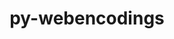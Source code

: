 ---
title: "py-webencodings"
layout: cache
categories: [package, develop]
meta: {"versions": ["0.5.1"], "compilers": ["gcc@=11.1.0"], "oss": ["ubuntu20.04"], "platforms": ["linux"], "targets": ["ppc64le", "x86_64_v3"], "stacks": ["data-vis-sdk", "e4s", "e4s-power", "root"], "num_specs": 31, "num_specs_by_stack": {"e4s-power": 12, "root": 31, "e4s": 11, "data-vis-sdk": 8}}
spec_details: [{"hash": "3xoub4xcfx4byob6b72ijattnwryrtt6", "compiler": "gcc@=11.1.0", "versions": ["0.5.1"], "os": "ubuntu20.04", "platform": "linux", "target": "ppc64le", "variants": ["build_system=python_pip"], "stacks": ["e4s-power", "root"], "size": "-", "tarball": "https://binaries.spack.io/develop/build_cache/linux-ubuntu20.04-ppc64le/gcc-11.1.0/py-webencodings-0.5.1/linux-ubuntu20.04-ppc64le-gcc-11.1.0-py-webencodings-0.5.1-3xoub4xcfx4byob6b72ijattnwryrtt6.spack"}, {"hash": "f5f5oklly4beecqpucar644w37dmrwgy", "compiler": "gcc@=11.1.0", "versions": ["0.5.1"], "os": "ubuntu20.04", "platform": "linux", "target": "ppc64le", "variants": ["build_system=python_pip"], "stacks": ["e4s-power", "root"], "size": "-", "tarball": "https://binaries.spack.io/develop/build_cache/linux-ubuntu20.04-ppc64le/gcc-11.1.0/py-webencodings-0.5.1/linux-ubuntu20.04-ppc64le-gcc-11.1.0-py-webencodings-0.5.1-f5f5oklly4beecqpucar644w37dmrwgy.spack"}, {"hash": "wcgv5fptijinvcv3jgauv4q2grim7wqm", "compiler": "gcc@=11.1.0", "versions": ["0.5.1"], "os": "ubuntu20.04", "platform": "linux", "target": "ppc64le", "variants": ["build_system=python_pip"], "stacks": ["e4s-power", "root"], "size": "-", "tarball": "https://binaries.spack.io/develop/build_cache/linux-ubuntu20.04-ppc64le/gcc-11.1.0/py-webencodings-0.5.1/linux-ubuntu20.04-ppc64le-gcc-11.1.0-py-webencodings-0.5.1-wcgv5fptijinvcv3jgauv4q2grim7wqm.spack"}, {"hash": "qr5zvplecadnvwmfi2tazvt7nnrtgtjv", "compiler": "gcc@=11.1.0", "versions": ["0.5.1"], "os": "ubuntu20.04", "platform": "linux", "target": "ppc64le", "variants": ["build_system=python_pip"], "stacks": ["e4s-power", "root"], "size": "-", "tarball": "https://binaries.spack.io/develop/build_cache/linux-ubuntu20.04-ppc64le/gcc-11.1.0/py-webencodings-0.5.1/linux-ubuntu20.04-ppc64le-gcc-11.1.0-py-webencodings-0.5.1-qr5zvplecadnvwmfi2tazvt7nnrtgtjv.spack"}, {"hash": "5dn4nwhvhozcmirpcw2pqka45swqu6ke", "compiler": "gcc@=11.1.0", "versions": ["0.5.1"], "os": "ubuntu20.04", "platform": "linux", "target": "ppc64le", "variants": ["build_system=python_pip"], "stacks": ["e4s-power", "root"], "size": "-", "tarball": "https://binaries.spack.io/develop/build_cache/linux-ubuntu20.04-ppc64le/gcc-11.1.0/py-webencodings-0.5.1/linux-ubuntu20.04-ppc64le-gcc-11.1.0-py-webencodings-0.5.1-5dn4nwhvhozcmirpcw2pqka45swqu6ke.spack"}, {"hash": "uuqr5hy2gy2rhvqkee5pzp5fbafpjqgj", "compiler": "gcc@=11.1.0", "versions": ["0.5.1"], "os": "ubuntu20.04", "platform": "linux", "target": "ppc64le", "variants": ["build_system=python_pip"], "stacks": ["e4s-power", "root"], "size": "-", "tarball": "https://binaries.spack.io/develop/build_cache/linux-ubuntu20.04-ppc64le/gcc-11.1.0/py-webencodings-0.5.1/linux-ubuntu20.04-ppc64le-gcc-11.1.0-py-webencodings-0.5.1-uuqr5hy2gy2rhvqkee5pzp5fbafpjqgj.spack"}, {"hash": "nyapcocnezid5s36bkcpq5xqqnpewydn", "compiler": "gcc@=11.1.0", "versions": ["0.5.1"], "os": "ubuntu20.04", "platform": "linux", "target": "ppc64le", "variants": ["build_system=python_pip"], "stacks": ["e4s-power", "root"], "size": "-", "tarball": "https://binaries.spack.io/develop/build_cache/linux-ubuntu20.04-ppc64le/gcc-11.1.0/py-webencodings-0.5.1/linux-ubuntu20.04-ppc64le-gcc-11.1.0-py-webencodings-0.5.1-nyapcocnezid5s36bkcpq5xqqnpewydn.spack"}, {"hash": "fpnedlc27y6zttzktmrdhgyyhmlrjnhg", "compiler": "gcc@=11.1.0", "versions": ["0.5.1"], "os": "ubuntu20.04", "platform": "linux", "target": "ppc64le", "variants": ["build_system=python_pip"], "stacks": ["e4s-power", "root"], "size": "-", "tarball": "https://binaries.spack.io/develop/build_cache/linux-ubuntu20.04-ppc64le/gcc-11.1.0/py-webencodings-0.5.1/linux-ubuntu20.04-ppc64le-gcc-11.1.0-py-webencodings-0.5.1-fpnedlc27y6zttzktmrdhgyyhmlrjnhg.spack"}, {"hash": "e35xvfr5x6gndxdqlxetbvnp5infkl7x", "compiler": "gcc@=11.1.0", "versions": ["0.5.1"], "os": "ubuntu20.04", "platform": "linux", "target": "ppc64le", "variants": ["build_system=python_pip"], "stacks": ["e4s-power", "root"], "size": "-", "tarball": "https://binaries.spack.io/develop/build_cache/linux-ubuntu20.04-ppc64le/gcc-11.1.0/py-webencodings-0.5.1/linux-ubuntu20.04-ppc64le-gcc-11.1.0-py-webencodings-0.5.1-e35xvfr5x6gndxdqlxetbvnp5infkl7x.spack"}, {"hash": "pjhia7ckljawz4aikhmzfxu4c5okria2", "compiler": "gcc@=11.1.0", "versions": ["0.5.1"], "os": "ubuntu20.04", "platform": "linux", "target": "ppc64le", "variants": ["build_system=python_pip"], "stacks": ["e4s-power", "root"], "size": "-", "tarball": "https://binaries.spack.io/develop/build_cache/linux-ubuntu20.04-ppc64le/gcc-11.1.0/py-webencodings-0.5.1/linux-ubuntu20.04-ppc64le-gcc-11.1.0-py-webencodings-0.5.1-pjhia7ckljawz4aikhmzfxu4c5okria2.spack"}, {"hash": "h2v7c5zgtsygltnp3gj627mkjuxz5um6", "compiler": "gcc@=11.1.0", "versions": ["0.5.1"], "os": "ubuntu20.04", "platform": "linux", "target": "ppc64le", "variants": ["build_system=python_pip"], "stacks": ["e4s-power", "root"], "size": "-", "tarball": "https://binaries.spack.io/develop/build_cache/linux-ubuntu20.04-ppc64le/gcc-11.1.0/py-webencodings-0.5.1/linux-ubuntu20.04-ppc64le-gcc-11.1.0-py-webencodings-0.5.1-h2v7c5zgtsygltnp3gj627mkjuxz5um6.spack"}, {"hash": "xoocvqvpnrwt2qdg2f5rlic4dsoti7qj", "compiler": "gcc@=11.1.0", "versions": ["0.5.1"], "os": "ubuntu20.04", "platform": "linux", "target": "ppc64le", "variants": ["build_system=python_pip"], "stacks": ["e4s-power", "root"], "size": "-", "tarball": "https://binaries.spack.io/develop/build_cache/linux-ubuntu20.04-ppc64le/gcc-11.1.0/py-webencodings-0.5.1/linux-ubuntu20.04-ppc64le-gcc-11.1.0-py-webencodings-0.5.1-xoocvqvpnrwt2qdg2f5rlic4dsoti7qj.spack"}, {"hash": "micmmrmr4w7eqka6s7lhumx672qnd2pl", "compiler": "gcc@=11.1.0", "versions": ["0.5.1"], "os": "ubuntu20.04", "platform": "linux", "target": "x86_64_v3", "variants": ["build_system=python_pip"], "stacks": ["root", "e4s"], "size": "-", "tarball": "https://binaries.spack.io/develop/build_cache/linux-ubuntu20.04-x86_64_v3/gcc-11.1.0/py-webencodings-0.5.1/linux-ubuntu20.04-x86_64_v3-gcc-11.1.0-py-webencodings-0.5.1-micmmrmr4w7eqka6s7lhumx672qnd2pl.spack"}, {"hash": "xlwkjotw7xcxom4rsjphsta6p6wlu3ut", "compiler": "gcc@=11.1.0", "versions": ["0.5.1"], "os": "ubuntu20.04", "platform": "linux", "target": "x86_64_v3", "variants": ["build_system=python_pip"], "stacks": ["root", "data-vis-sdk"], "size": "-", "tarball": "https://binaries.spack.io/develop/build_cache/linux-ubuntu20.04-x86_64_v3/gcc-11.1.0/py-webencodings-0.5.1/linux-ubuntu20.04-x86_64_v3-gcc-11.1.0-py-webencodings-0.5.1-xlwkjotw7xcxom4rsjphsta6p6wlu3ut.spack"}, {"hash": "w22xvdfqzdwcteezd6lwgruob7jwqwdw", "compiler": "gcc@=11.1.0", "versions": ["0.5.1"], "os": "ubuntu20.04", "platform": "linux", "target": "x86_64_v3", "variants": ["build_system=python_pip"], "stacks": ["root", "data-vis-sdk"], "size": "-", "tarball": "https://binaries.spack.io/develop/build_cache/linux-ubuntu20.04-x86_64_v3/gcc-11.1.0/py-webencodings-0.5.1/linux-ubuntu20.04-x86_64_v3-gcc-11.1.0-py-webencodings-0.5.1-w22xvdfqzdwcteezd6lwgruob7jwqwdw.spack"}, {"hash": "ekhvd2bo77ovuc5mbyexu3lm5bg3v6k7", "compiler": "gcc@=11.1.0", "versions": ["0.5.1"], "os": "ubuntu20.04", "platform": "linux", "target": "x86_64_v3", "variants": ["build_system=python_pip"], "stacks": ["root", "data-vis-sdk"], "size": "-", "tarball": "https://binaries.spack.io/develop/build_cache/linux-ubuntu20.04-x86_64_v3/gcc-11.1.0/py-webencodings-0.5.1/linux-ubuntu20.04-x86_64_v3-gcc-11.1.0-py-webencodings-0.5.1-ekhvd2bo77ovuc5mbyexu3lm5bg3v6k7.spack"}, {"hash": "co6zqaewctxbxqazshsxrgrkysl5bvri", "compiler": "gcc@=11.1.0", "versions": ["0.5.1"], "os": "ubuntu20.04", "platform": "linux", "target": "x86_64_v3", "variants": ["build_system=python_pip"], "stacks": ["root", "data-vis-sdk"], "size": "-", "tarball": "https://binaries.spack.io/develop/build_cache/linux-ubuntu20.04-x86_64_v3/gcc-11.1.0/py-webencodings-0.5.1/linux-ubuntu20.04-x86_64_v3-gcc-11.1.0-py-webencodings-0.5.1-co6zqaewctxbxqazshsxrgrkysl5bvri.spack"}, {"hash": "5plpge6zmarcz2sergtgniwiamo6yajh", "compiler": "gcc@=11.1.0", "versions": ["0.5.1"], "os": "ubuntu20.04", "platform": "linux", "target": "x86_64_v3", "variants": ["build_system=python_pip"], "stacks": ["root", "data-vis-sdk"], "size": "-", "tarball": "https://binaries.spack.io/develop/build_cache/linux-ubuntu20.04-x86_64_v3/gcc-11.1.0/py-webencodings-0.5.1/linux-ubuntu20.04-x86_64_v3-gcc-11.1.0-py-webencodings-0.5.1-5plpge6zmarcz2sergtgniwiamo6yajh.spack"}, {"hash": "3lwdiinawe2qk32wca32j7ygsgzri3gw", "compiler": "gcc@=11.1.0", "versions": ["0.5.1"], "os": "ubuntu20.04", "platform": "linux", "target": "x86_64_v3", "variants": ["build_system=python_pip"], "stacks": ["root", "data-vis-sdk"], "size": "-", "tarball": "https://binaries.spack.io/develop/build_cache/linux-ubuntu20.04-x86_64_v3/gcc-11.1.0/py-webencodings-0.5.1/linux-ubuntu20.04-x86_64_v3-gcc-11.1.0-py-webencodings-0.5.1-3lwdiinawe2qk32wca32j7ygsgzri3gw.spack"}, {"hash": "nispsp5uh6ufsvf6a3rbjci7jlt6rpw2", "compiler": "gcc@=11.1.0", "versions": ["0.5.1"], "os": "ubuntu20.04", "platform": "linux", "target": "x86_64_v3", "variants": ["build_system=python_pip"], "stacks": ["root", "data-vis-sdk"], "size": "-", "tarball": "https://binaries.spack.io/develop/build_cache/linux-ubuntu20.04-x86_64_v3/gcc-11.1.0/py-webencodings-0.5.1/linux-ubuntu20.04-x86_64_v3-gcc-11.1.0-py-webencodings-0.5.1-nispsp5uh6ufsvf6a3rbjci7jlt6rpw2.spack"}, {"hash": "nl3x6vvof4pxuy5nnkwfivh7auxgcfz7", "compiler": "gcc@=11.1.0", "versions": ["0.5.1"], "os": "ubuntu20.04", "platform": "linux", "target": "x86_64_v3", "variants": ["build_system=python_pip"], "stacks": ["root", "e4s"], "size": "-", "tarball": "https://binaries.spack.io/develop/build_cache/linux-ubuntu20.04-x86_64_v3/gcc-11.1.0/py-webencodings-0.5.1/linux-ubuntu20.04-x86_64_v3-gcc-11.1.0-py-webencodings-0.5.1-nl3x6vvof4pxuy5nnkwfivh7auxgcfz7.spack"}, {"hash": "lcuj7b6cwtkwe6waomuawubhl27zepjd", "compiler": "gcc@=11.1.0", "versions": ["0.5.1"], "os": "ubuntu20.04", "platform": "linux", "target": "x86_64_v3", "variants": ["build_system=python_pip"], "stacks": ["root", "data-vis-sdk"], "size": "-", "tarball": "https://binaries.spack.io/develop/build_cache/linux-ubuntu20.04-x86_64_v3/gcc-11.1.0/py-webencodings-0.5.1/linux-ubuntu20.04-x86_64_v3-gcc-11.1.0-py-webencodings-0.5.1-lcuj7b6cwtkwe6waomuawubhl27zepjd.spack"}, {"hash": "3em62ah2l5brmbnyge4wbm7awjcjhfmz", "compiler": "gcc@=11.1.0", "versions": ["0.5.1"], "os": "ubuntu20.04", "platform": "linux", "target": "x86_64_v3", "variants": ["build_system=python_pip"], "stacks": ["root", "e4s"], "size": "-", "tarball": "https://binaries.spack.io/develop/build_cache/linux-ubuntu20.04-x86_64_v3/gcc-11.1.0/py-webencodings-0.5.1/linux-ubuntu20.04-x86_64_v3-gcc-11.1.0-py-webencodings-0.5.1-3em62ah2l5brmbnyge4wbm7awjcjhfmz.spack"}, {"hash": "ujumh2cqodxlzpdvq2c3xfnnlshrbdxv", "compiler": "gcc@=11.1.0", "versions": ["0.5.1"], "os": "ubuntu20.04", "platform": "linux", "target": "x86_64_v3", "variants": ["build_system=python_pip"], "stacks": ["root", "e4s"], "size": "-", "tarball": "https://binaries.spack.io/develop/build_cache/linux-ubuntu20.04-x86_64_v3/gcc-11.1.0/py-webencodings-0.5.1/linux-ubuntu20.04-x86_64_v3-gcc-11.1.0-py-webencodings-0.5.1-ujumh2cqodxlzpdvq2c3xfnnlshrbdxv.spack"}, {"hash": "frataqzwzdn4egqd3o7p7c3t2645vlgo", "compiler": "gcc@=11.1.0", "versions": ["0.5.1"], "os": "ubuntu20.04", "platform": "linux", "target": "x86_64_v3", "variants": ["build_system=python_pip"], "stacks": ["root", "e4s"], "size": "-", "tarball": "https://binaries.spack.io/develop/build_cache/linux-ubuntu20.04-x86_64_v3/gcc-11.1.0/py-webencodings-0.5.1/linux-ubuntu20.04-x86_64_v3-gcc-11.1.0-py-webencodings-0.5.1-frataqzwzdn4egqd3o7p7c3t2645vlgo.spack"}, {"hash": "uil3ecztwgg44wc75piixbef4ufvfdyk", "compiler": "gcc@=11.1.0", "versions": ["0.5.1"], "os": "ubuntu20.04", "platform": "linux", "target": "x86_64_v3", "variants": ["build_system=python_pip"], "stacks": ["root", "e4s"], "size": "-", "tarball": "https://binaries.spack.io/develop/build_cache/linux-ubuntu20.04-x86_64_v3/gcc-11.1.0/py-webencodings-0.5.1/linux-ubuntu20.04-x86_64_v3-gcc-11.1.0-py-webencodings-0.5.1-uil3ecztwgg44wc75piixbef4ufvfdyk.spack"}, {"hash": "36lqzmccfyszb7gofx6ccb7yrx5tpkqi", "compiler": "gcc@=11.1.0", "versions": ["0.5.1"], "os": "ubuntu20.04", "platform": "linux", "target": "x86_64_v3", "variants": ["build_system=python_pip"], "stacks": ["root", "e4s"], "size": "-", "tarball": "https://binaries.spack.io/develop/build_cache/linux-ubuntu20.04-x86_64_v3/gcc-11.1.0/py-webencodings-0.5.1/linux-ubuntu20.04-x86_64_v3-gcc-11.1.0-py-webencodings-0.5.1-36lqzmccfyszb7gofx6ccb7yrx5tpkqi.spack"}, {"hash": "iowovmfebfnnw4rl2mnnlw2mfworhexy", "compiler": "gcc@=11.1.0", "versions": ["0.5.1"], "os": "ubuntu20.04", "platform": "linux", "target": "x86_64_v3", "variants": ["build_system=python_pip"], "stacks": ["root", "e4s"], "size": "-", "tarball": "https://binaries.spack.io/develop/build_cache/linux-ubuntu20.04-x86_64_v3/gcc-11.1.0/py-webencodings-0.5.1/linux-ubuntu20.04-x86_64_v3-gcc-11.1.0-py-webencodings-0.5.1-iowovmfebfnnw4rl2mnnlw2mfworhexy.spack"}, {"hash": "zhehlhygttc6k4jdkmbldhalnn54szzr", "compiler": "gcc@=11.1.0", "versions": ["0.5.1"], "os": "ubuntu20.04", "platform": "linux", "target": "x86_64_v3", "variants": ["build_system=python_pip"], "stacks": ["root", "e4s"], "size": "-", "tarball": "https://binaries.spack.io/develop/build_cache/linux-ubuntu20.04-x86_64_v3/gcc-11.1.0/py-webencodings-0.5.1/linux-ubuntu20.04-x86_64_v3-gcc-11.1.0-py-webencodings-0.5.1-zhehlhygttc6k4jdkmbldhalnn54szzr.spack"}, {"hash": "jq5as5wo637asqdpkd4xqtmtcnebhjb7", "compiler": "gcc@=11.1.0", "versions": ["0.5.1"], "os": "ubuntu20.04", "platform": "linux", "target": "x86_64_v3", "variants": ["build_system=python_pip"], "stacks": ["root", "e4s"], "size": "-", "tarball": "https://binaries.spack.io/develop/build_cache/linux-ubuntu20.04-x86_64_v3/gcc-11.1.0/py-webencodings-0.5.1/linux-ubuntu20.04-x86_64_v3-gcc-11.1.0-py-webencodings-0.5.1-jq5as5wo637asqdpkd4xqtmtcnebhjb7.spack"}, {"hash": "f6nfrb7mi73l2dx6sbpioxeptcwvzvof", "compiler": "gcc@=11.1.0", "versions": ["0.5.1"], "os": "ubuntu20.04", "platform": "linux", "target": "x86_64_v3", "variants": ["build_system=python_pip"], "stacks": ["root", "e4s"], "size": "-", "tarball": "https://binaries.spack.io/develop/build_cache/linux-ubuntu20.04-x86_64_v3/gcc-11.1.0/py-webencodings-0.5.1/linux-ubuntu20.04-x86_64_v3-gcc-11.1.0-py-webencodings-0.5.1-f6nfrb7mi73l2dx6sbpioxeptcwvzvof.spack"}]
---
